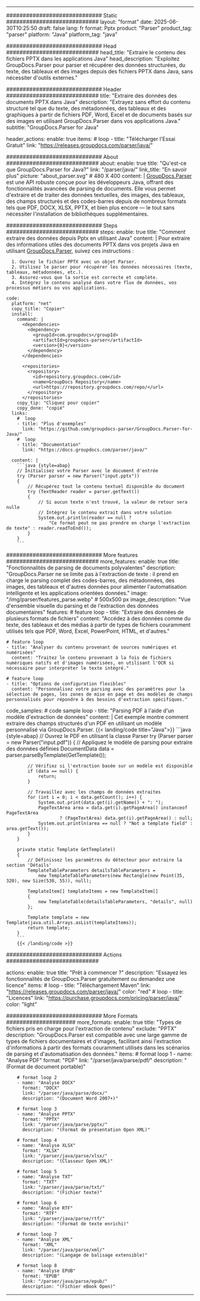 


---
############################# Static ############################
layout: "format"
date:  2025-06-30T10:25:50
draft: false
lang: fr
format: Pptx
product: "Parser"
product_tag: "parser"
platform: "Java"
platform_tag: "java"

############################# Head ############################
head_title: "Extraire le contenu des fichiers PPTX dans les applications Java"
head_description: "Exploitez GroupDocs.Parser pour parser et récupérer des données structurées, du texte, des tableaux et des images depuis des fichiers PPTX dans Java, sans nécessiter d'outils externes."

############################# Header ############################
title: "Extraire des données des documents PPTX dans Java" 
description: "Extrayez sans effort du contenu structuré tel que du texte, des métadonnées, des tableaux et des graphiques à partir de fichiers PDF, Word, Excel et de documents basés sur des images en utilisant GroupDocs.Parser dans vos applications Java."
subtitle: "GroupDocs.Parser for Java" 

header_actions:
  enable: true
  items:
    #  loop
    - title: "Télécharger l'Essai Gratuit"
      link: "https://releases.groupdocs.com/parser/java/"
      
############################# About ############################
about:
    enable: true
    title: "Qu'est-ce que GroupDocs.Parser for Java?"
    link: "/parser/java/"
    link_title: "En savoir plus"
    picture: "about_parser.svg" # 480 X 400
    content: |
       [GroupDocs.Parser](/parser/java/) est une API robuste conçue pour les développeurs Java, offrant des fonctionnalités avancées de parsing de documents. Elle vous permet d'extraire et de traiter des données textuelles, des images, des tableaux, des champs structurés et des codes-barres depuis de nombreux formats tels que PDF, DOCX, XLSX, PPTX, et bien plus encore — le tout sans nécessiter l'installation de bibliothèques supplémentaires.

############################# Steps ############################
steps:
    enable: true
    title: "Comment extraire des données depuis Pptx en utilisant Java"
    content: |
      Pour extraire des informations utiles des documents PPTX dans vos projets Java en utilisant [GroupDocs.Parser](/parser/java/), suivez ces instructions :
      
      1. Ouvrez le fichier PPTX avec un objet Parser.
      2. Utilisez le parser pour récupérer les données nécessaires (texte, tableaux, métadonnées, etc.).
      3. Assurez-vous que la sortie est correcte et complète.
      4. Intégrez le contenu analysé dans votre flux de données, vos processus métiers ou vos applications.
   
    code:
      platform: "net"
      copy_title: "Copier"
      install:
        command: |
          <dependencies>
            <dependency>
              <groupId>com.groupdocs</groupId>
              <artifactId>groupdocs-parser</artifactId>
              <version>{0}</version>
            </dependency>
          </dependencies>

          <repositories>
            <repository>
              <id>repository.groupdocs.com</id>
              <name>GroupDocs Repository</name>
              <url>https://repository.groupdocs.com/repo/</url>
            </repository>
          </repositories>
        copy_tip: "Cliquez pour copier"
        copy_done: "copié"
      links:
        #  loop
        - title: "Plus d'exemples"
          link: "https://github.com/groupdocs-parser/GroupDocs.Parser-for-Java/"
        #  loop
        - title: "Documentation"
          link: "https://docs.groupdocs.com/parser/java/"
          
      content: |
        ```java {style=abap}
        // Initialisez votre Parser avec le document d'entrée
        try (Parser parser = new Parser("input.pptx"))
        {
            // Récupérez tout le contenu textuel disponible du document
            try (TextReader reader = parser.getText())
            {
                // Si aucun texte n'est trouvé, la valeur de retour sera nulle
                // Intégrez le contenu extrait dans votre solution
                System.out.println(reader == null ? 
                    "Ce format peut ne pas prendre en charge l'extraction de texte" : reader.readToEnd());
            }
        }
        ```            

############################# More features ############################
more_features:
  enable: true
  title: "Fonctionnalités de parsing de documents polyvalentes"
  description: "GroupDocs.Parser ne se limite pas à l'extraction de texte : il prend en charge le parsing complet des codes-barres, des métadonnées, des images, des tableaux et d'autres données pour alimenter l'automatisation intelligente et les applications orientées données."
  image: "/img/parser/features_parse.webp" # 500x500 px
  image_description: "Vue d'ensemble visuelle du parsing et de l'extraction des données documentaires"
  features:
    # feature loop
    - title: "Extraire des données de plusieurs formats de fichiers"
      content: "Accédez à des données comme du texte, des tableaux et des médias à partir de types de fichiers couramment utilisés tels que PDF, Word, Excel, PowerPoint, HTML, et d'autres."

    # feature loop
    - title: "Analyser du contenu provenant de sources numériques et numérisées"
      content: "Traitez le contenu provenant à la fois de fichiers numériques natifs et d'images numérisées, en utilisant l'OCR si nécessaire pour interpréter le texte intégré."

    # feature loop
    - title: "Options de configuration flexibles"
      content: "Personnalisez votre parsing avec des paramètres pour la sélection de pages, les zones de mise en page et des modèles de champs personnalisés pour répondre à des besoins d'extraction spécifiques."
      
  code_samples:
    # code sample loop
    - title: "Parsing PDF à l'aide d'un modèle d'extraction de données"
      content: |
        Cet exemple montre comment extraire des champs structurés d'un PDF en utilisant un modèle personnalisé via GroupDocs.Parser.
        {{< landing/code title="Java">}}
        ```java {style=abap}
        //  Ouvrez le PDF en utilisant la classe Parser
        try (Parser parser = new Parser("input.pdf"))
        {
            // Appliquez le modèle de parsing pour extraire des données définies
            DocumentData data = parser.parseByTemplate(GetTemplate());

            // Vérifiez si l'extraction basée sur un modèle est disponible
            if (data == null) {
                return;
            }

            // Travaillez avec les champs de données extraites
            for (int i = 0; i < data.getCount(); i++) {
                System.out.print(data.get(i).getName() + ": ");
                PageTextArea area = data.get(i).getPageArea() instanceof PageTextArea
                        ? (PageTextArea) data.get(i).getPageArea() : null;
                System.out.println(area == null ? "Not a template field" : area.getText());
            }
        }

        private static Template GetTemplate()
        {
            // Définissez les paramètres du détecteur pour extraire la section 'Détails'
            TemplateTableParameters detailsTableParameters = 
                new TemplateTableParameters(new Rectangle(new Point(35, 320), new Size(530, 55)), null);

            TemplateItem[] templateItems = new TemplateItem[]
            {
                new TemplateTable(detailsTableParameters, "details", null)
            };

            Template template = new Template(java.util.Arrays.asList(templateItems));
            return template;
        }
        ```
        {{< /landing/code >}}


############################# Actions ############################

actions:
  enable: true
  title: "Prêt à commencer ?"
  description: "Essayez les fonctionnalités de GroupDocs.Parser gratuitement ou demandez une licence"
  items:
    #  loop
    - title: "Téléchargement Maven"
      link: "https://releases.groupdocs.com/parser/java/"
      color: "red"
        #  loop
    - title: "Licences"
      link: "https://purchase.groupdocs.com/pricing/parser/java/"
      color: "light"


############################# More Formats #####################
more_formats:
    enable: true
    title: "Types de fichiers pris en charge pour l'extraction de contenu"
    exclude: "PPTX"
    description: "GroupDocs.Parser est compatible avec une large gamme de types de fichiers documentaires et d'images, facilitant ainsi l'extraction d'informations à partir des formats couramment utilisés dans les scénarios de parsing et d'automatisation des données."
    items: 
        # format loop 1
        - name: "Analyse PDF"
          format: "PDF"
          link: "/parser/java/parse/pdf/"
          description: "(Format de document portable)"
          
        # format loop 2
        - name: "Analyse DOCX"
          format: "DOCX"
          link: "/parser/java/parse/docx/"
          description: "(Document Word 2007+)"
          
        # format loop 3
        - name: "Analyse PPTX"
          format: "PPTX"
          link: "/parser/java/parse/pptx/"
          description: "(Format de présentation Open XML)"
          
        # format loop 4
        - name: "Analyse XLSX"
          format: "XLSX"
          link: "/parser/java/parse/xlsx/"
          description: "(Classeur Open XML)"
          
        # format loop 5
        - name: "Analyse TXT"
          format: "TXT"
          link: "/parser/java/parse/txt/"
          description: "(Fichier texte)"
          
        # format loop 6
        - name: "Analyse RTF"
          format: "RTF"
          link: "/parser/java/parse/rtf/"
          description: "(Format de texte enrichi)"
          
        # format loop 7
        - name: "Analyse XML"
          format: "XML"
          link: "/parser/java/parse/xml/"
          description: "(Langage de balisage extensible)"
          
        # format loop 8
        - name: "Analyse EPUB"
          format: "EPUB"
          link: "/parser/java/parse/epub/"
          description: "(Fichier eBook Open)"
         
          

---